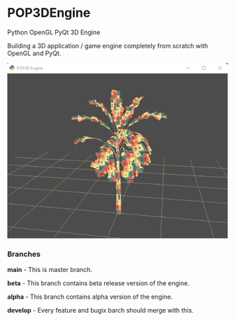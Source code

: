 # POP3DEngine
Python OpenGL PyQt 3D Engine

Building a 3D application / game engine completely from scratch with OpenGL and PyQt.

![screenshot](/src/icons/pop3dengine_sceenshot.png)
<p>
<h3> Branches</h3>
<b>main</b>    - This is master branch.
<p><b>beta</b>    - This branch contains beta release version of the engine.
<p><b>alpha</b>   - This branch contains alpha version of the engine.
<p><b>develop</b> - Every feature and bugix barch should merge with this. 


